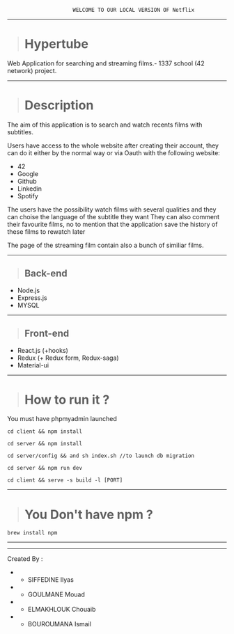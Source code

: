 

                         WELCOME TO OUR LOCAL VERSION OF Netflix
                         
<hr>

> # Hypertube
Web Application for searching and streaming films.- 1337 school (42 network) project.

<hr>

> # Description
The aim of this application is to search and watch recents films with subtitles.

Users have access to the whole website after creating their account, 
they can do it either by the normal way or via Oauth with the following website:
- 42
- Google
- Github
- Linkedin
- Spotify

The users have the possibility watch films with several qualities and they can choise 
the language of the subtitle they want
They can also comment their favourite films, no to mention that the application save the history of these films
to rewatch later

The page of the streaming film contain also a bunch of similiar films.

<hr>

> ## Back-end
- Node.js
- Express.js
- MYSQL

<hr>

> ## Front-end
- React.js (+hooks)
- Redux (+ Redux form, Redux-saga)
- Material-ui

<hr>

> # How to run it ?
You must have phpmyadmin launched 

    cd client && npm install

    cd server && npm install

    cd server/config && and sh index.sh //to launch db migration

    cd server && npm run dev

    cd client && serve -s build -l [PORT]
<hr>

> # You Don't have npm ?

    brew install npm



<hr>
<hr>

Created By : 
- * SIFFEDINE Ilyas
- * GOULMANE Mouad
- * ELMAKHLOUK Chouaib 
- * BOUROUMANA Ismail
